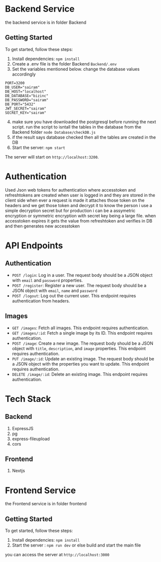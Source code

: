 # Backend Service

the backend service is in folder Backend

## Getting Started

To get started, follow these steps:

1. Install dependencies: `npm install`
2. Create a .env file is the folder Backend `Backend/.env`
3. Set the variables mentioned below. change the database values accordingly
```
PORT=3200
DB_USER="sairam"
DB_HOST="localhost"
DB_DATABASE="bizinc"
DB_PASSWORD="sairam"
DB_PORT="5432"
JWT_SECRET="sairam"
SECRET_KEY="sairam"
```
4. make sure you have downloaded the postgresql before running the next script. run the script to isntall the tables in the database from the Backend folder
`node Database/checkDB.js`
5. if the result says database checked then all the tables are created in the DB
6. Start the server: `npm start`

The server will start on `http://localhost:3200`.

# Authentication

Used Json web tokens for authentication where accesstoken and refreshtokens are created when user is logged in and they are stored in the client side when ever a request is made it attaches those token on the headers and we get those token and decrypt it to know the person i use a simple decryption secret but for production i can be a assymetric encryption or symmetric encryption with secret key being a large file. when accesstoken expires it gets the value from refreshtoken and verifies in DB and then generates new accesstoken

# API Endpoints

## Authentication

- `POST /login`: Log in a user. The request body should be a JSON object with `email` and `password` properties.
- `POST /register`: Register a new user. The request body should be a JSON object with `email`, `name` and `password`
- `POST /logout`: Log out the current user. This endpoint requires authentication from headers.

## Images

- `GET /images`: Fetch all images. This endpoint requires authentication.
- `GET /images/:id`: Fetch a single image by its ID. This endpoint requires authentication.
- `POST /image`: Create a new image. The request body should be a JSON object with `title`, `description`, and `image` properties. This endpoint  requires authentication.
- `PUT /image/:id`: Update an existing image. The request body should be a JSON object with the properties you want to update. This endpoint requires authentication.
- `DELETE /image/:id`: Delete an existing image. This endpoint requires authentication.

# Tech Stack

## Backend

1. ExpressJS
2. pg
3. express-fileupload
4. cors

## Frontend

1. Nextjs

# Frontend Service

the  Frontend service is in folder frontend

## Getting Started

To get started, follow these steps:

1. Install dependencies: `npm install`
2. Start the server : `npm run dev` or else build and start the main file

you can access the server at `http://localhost:3000`
